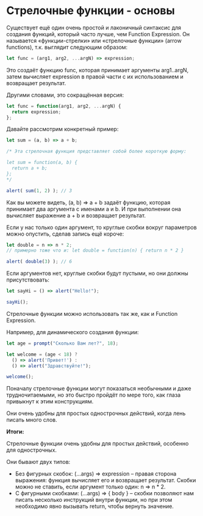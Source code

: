 # Стрелочные функции - основы

Существует ещё один очень простой и лаконичный синтаксис для создания функций, который часто лучше, чем Function Expression.
Он называется «функции-стрелки» или «стрелочные функции» (arrow functions), т.к. выглядит следующим образом:


```js
let func = (arg1, arg2, ...argN) => expression;

```

Это создаёт функцию func, которая принимает аргументы arg1..argN, затем вычисляет expression в правой части с их использованием и возвращает результат.

Другими словами, это сокращённая версия:

```js
let func = function(arg1, arg2, ...argN) {
  return expression;
};
```

Давайте рассмотрим конкретный пример:

```js
let sum = (a, b) => a + b;

/* Эта стрелочная функция представляет собой более короткую форму:

let sum = function(a, b) {
  return a + b;
};
*/

alert( sum(1, 2) ); // 3

```

Как вы можете видеть, (a, b) => a + b задаёт функцию, которая принимает два аргумента с именами a и b. И при выполнении она вычисляет выражение a + b и возвращает результат.

Если у нас только один аргумент, то круглые скобки вокруг параметров можно опустить, сделав запись ещё короче:



```js
let double = n => n * 2;
// примерно тоже что и: let double = function(n) { return n * 2 }

alert( double(3) ); // 6
```

Если аргументов нет, круглые скобки будут пустыми, но они должны присутствовать:


```js
let sayHi = () => alert("Hello!");

sayHi();

```

Стрелочные функции можно использовать так же, как и Function Expression.

Например, для динамического создания функции:

```js
let age = prompt("Сколько Вам лет?", 18);

let welcome = (age < 18) ?
  () => alert('Привет!') :
  () => alert("Здравствуйте!");

welcome();
```

Поначалу стрелочные функции могут показаться необычными и даже трудночитаемыми, но это быстро пройдёт по мере того, как глаза привыкнут к этим конструкциям.

Они очень удобны для простых однострочных действий, когда лень писать много слов.


<b>Итоги:</b>

Стрелочные функции очень удобны для простых действий, особенно для однострочных.

Они бывают двух типов:

- Без фигурных скобок: (...args) => expression – правая сторона выражения: функция вычисляет его и возвращает результат. Скобки можно не ставить, если аргумент только один: n => n * 2. <br/>
- С фигурными скобками: (...args) => { body } – скобки позволяют нам писать несколько инструкций внутри функции, но при этом необходимо явно вызывать return, чтобы вернуть значение.